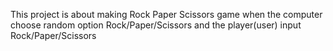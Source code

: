 This project is about making  Rock Paper Scissors game when the computer choose random option Rock/Paper/Scissors
and the player(user) input Rock/Paper/Scissors